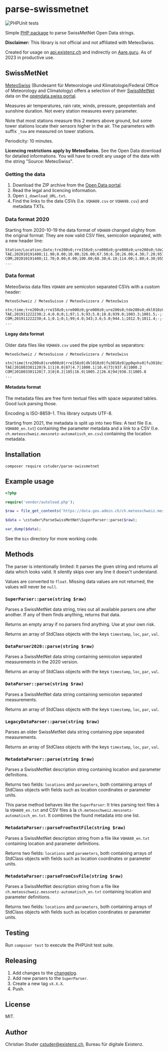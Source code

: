 # parse-swissmetnet

![PHPUnit tests](https://github.com/cstuder/parse-swissmetnet/workflows/PHPUnit%20tests/badge.svg)

Simple [PHP package](https://packagist.org/packages/cstuder/parse-swissmetnet) to parse SwissMetNet Open Data strings.

**Disclaimer:** This library is not official and not affiliated with MeteoSwiss.

Created for usage on [api.existenz.ch](https://api.existenz.ch) and indirectly on [Aare.guru](https://aare.guru). As of 2023 in productive use.

## SwissMetNet

[MeteoSwiss](https://www.meteoschweiz.admin.ch/) (Bundesamt für Meteorologie und Klimatologie/Federal Office of Meteorology and Climatology) offers a selection of their [SwissMetNet](https://www.meteoswiss.admin.ch/home/measurement-and-forecasting-systems/land-based-stations/automatisches-messnetz.html) data on the [opendata.swiss portal](https://opendata.swiss/en/dataset/automatische-wetterstationen-aktuelle-messwerte).

Measures air temperatures, rain rate, winds, pressure, geopotentials and sunshine duration. Not every station measures every parameter.

Note that most stations measure this 2 meters above ground, but some tower stations locate their sensors higher in the air. The parameters with suffix `_tow` are measured on tower stations.

Periodicity: 10 minutes.

**Licencing restrictions apply by MeteoSwiss.** See the Open Data download for detailed informations. You will have to credit any usage of the data with the string "Source: MeteoSwiss".

### Getting the data

1. Download the ZIP archive from the [Open Data portal](https://opendata.swiss/en/dataset/automatische-wetterstationen-aktuelle-messwerte).
2. Read the legal and licencing information.
3. Open `1_download_URL.txt`.
4. Find the links to the data CSVs (I.e. `VQHA80.csv` or `VQHA98.csv`) and metadata TXTs.

### Data format 2020

Starting from 2020-10-19 the data format of `VQHA80` changed slighty from the original format: They are now valid CSV files, semicolon separated, with a new header line:

```csv
Station/Location;Date;tre200s0;rre150z0;sre000z0;gre000z0;ure200s0;tde200s0;dkl010z0;fu3010z0;fu3010z1;prestas0;pp0qffs0;pp0qnhs0;ppz850s0;ppz700s0;dv1towz0;fu3towz0;fu3towz1;ta1tows0;uretows0;tdetows0
TAE;202010191400;11.90;0.00;10.00;326.00;67.50;6.10;26.00;4.30;7.20;957.70;1021.00;1021.20;-;-;-;-;-;-;-;-
COM;202010191400;11.70;0.00;0.00;100.00;68.30;6.10;114.00;1.80;4.30;955.90;1023.60;1023.80;-;-;-;-;-;-;-;-
...
```

### Data format

MeteoSwiss data files `VQHA80` are semicolon separated CSVs with a custom header:

```csv
MeteoSchweiz / MeteoSuisse / MeteoSvizzera / MeteoSwiss

stn;time;tre200s0;rre150z0;sre000z0;gre000z0;ure200s0;tde200s0;dkl010z0;fu3010z0;fu3010z1;prestas0;pp0qffs0;pp0qnhs0;ppz850s0;ppz700s0;dv1towz0;fu3towz0;fu3towz1;ta1tows0;uretows0;tdetows0
TAE;201911222230;2.4;0.0;0;1;97;1.9;93;5.0;10.8;939.0;1003.3;1001.5;-;-;-;-;-;-;-;-
COM;201911222230;4.1;0.1;0;1;99;4.0;343;3.6;5.0;944.1;1012.9;1011.4;-;-;-;-;-;-;-;-
...
```

#### Legay data format

Older data files like `VQHA69.csv` used the pipe symbol as separators:

```csv
MeteoSchweiz / MeteoSuisse / MeteoSvizzera / MeteoSwiss

stn|time|tre200s0|sre000z0|rre150z0|dkl010z0|fu3010z0|pp0qnhs0|fu3010z1|ure200s0|prestas0|pp0qffs0
TAE|201803301120|9.1|1|0.0|87|4.7|1000.1|10.4|73|937.6|1000.2
COM|201803301120|7.3|0|0.2|185|16.9|1005.2|26.6|94|938.3|1005.8
...
```

#### Metadata format

The metadata files are free form textual files with space separated tables. Good luck parsing those.

Encoding is ISO-8859-1. This library outputs UTF-8.

Starting from 2021, the metadata is split up into two files: A text file (I.e. `VQHA80_en.txt`) containing the parameter metadata and a link to a CSV (I.e. `ch.meteoschweiz.messnetz-automatisch_en.csv`) containing the location metadata.

## Installation

`composer require cstuder/parse-swissmetnet`

## Example usage

```php
<?php

require('vendor/autoload.php');

$raw = file_get_contents('https://data.geo.admin.ch/ch.meteoschweiz.messwerte-aktuell/VQHA80.csv');

$data = \cstuder\ParseSwissMetNet\SuperParser::parse($raw);

var_dump($data);
```

See the `bin` directory for more working code.

## Methods

The parser is intentionally limited: It parses the given string and returns all data which looks valid. It silently skips over any line it doesn't understand.

Values are converted to `float`. Missing data values are not returned, the values will never be `null`.

### `SuperParser::parse(string $raw)`

Parses a SwissMetNet data string, tries out all available parsers one after another. If any of them finds anything, returns that data.

Returns an empty array if no parsers find anything. Use at your own risk.

Returns an array of StdClass objects with the keys `timestamp`, `loc`, `par`, `val`.

### `DataParser2020::parse(string $raw)`

Parses a SwissMetNet data string containing semicolon separated measurements in the 2020 version.

Returns an array of StdClass objects with the keys `timestamp`, `loc`, `par`, `val`.

### `DataParser::parse(string $raw)`

Parses a SwissMetNet data string containing semicolon separated measurements.

Returns an array of StdClass objects with the keys `timestamp`, `loc`, `par`, `val`.

### `LegacyDataParser::parse(string $raw)`

Parses an older SwissMetNet data string containing pipe separated measurements.

Returns an array of StdClass objects with the keys `timestamp`, `loc`, `par`, `val`.

### `MetadataParser::parse(string $raw)`

Parses a SwissMetNet description string containing location and parameter definitions.

Returns two fields: `locations` and `parameters`, both containing arrays of StdClass objects with fields such as location coordinates or parameter units.

This parse method behaves like the `SuperParser`: It tries parsing text files à la `VQHA80_en.txt` and CSV files à la `ch.meteoschweiz.messnetz-automatisch_en.txt`. It combines the found metadata into one list.

### `MetadataParser::parseFromTextFile(string $raw)`

Parses a SwissMetNet description string from a file like `VQHA80_en.txt` containing location and parameter definitions.

Returns two fields: `locations` and `parameters`, both containing arrays of StdClass objects with fields such as location coordinates or parameter units.

### `MetadataParser::parseFromCsvFile(string $raw)`

Parses a SwissMetNet description string from a file like `ch.meteoschweiz.messnetz-automatisch_en.txt` containing location and parameter definitions.

Returns two fields: `locations` and `parameters`, both containing arrays of StdClass objects with fields such as location coordinates or parameter units.

## Testing

Run `composer test` to execute the PHPUnit test suite.

## Releasing

1. Add changes to the [changelog](CHANGELOG.md).
1. Add new parsers to the `SuperParser`.
1. Create a new tag `vX.X.X`.
1. Push.

## License

MIT.

## Author

Christian Studer <cstuder@existenz.ch>, Bureau für digitale Existenz.
